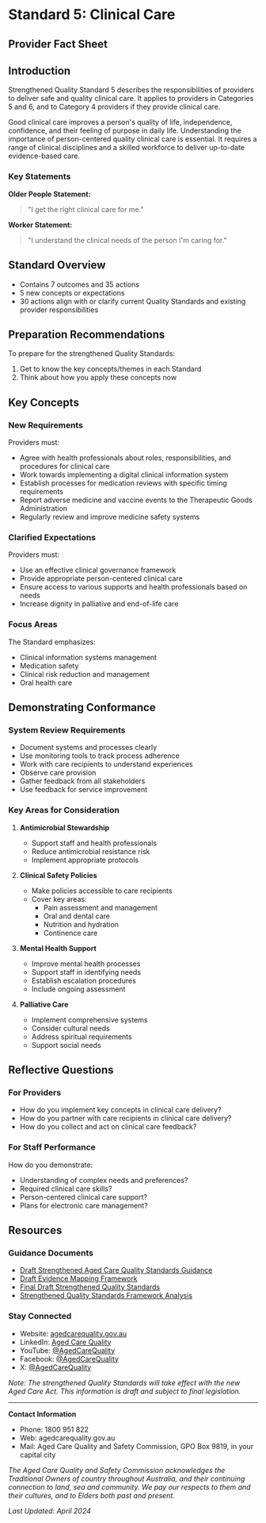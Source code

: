 # Standard 5: Clinical Care
## Provider Fact Sheet

## Introduction
Strengthened Quality Standard 5 describes the responsibilities of providers to deliver safe and quality clinical care. It applies to providers in Categories 5 and 6, and to Category 4 providers if they provide clinical care.

Good clinical care improves a person's quality of life, independence, confidence, and their feeling of purpose in daily life. Understanding the importance of person-centered quality clinical care is essential. It requires a range of clinical disciplines and a skilled workforce to deliver up-to-date evidence-based care.

### Key Statements

**Older People Statement:**
> "I get the right clinical care for me."

**Worker Statement:**
> "I understand the clinical needs of the person I'm caring for."

## Standard Overview
- Contains 7 outcomes and 35 actions
- 5 new concepts or expectations
- 30 actions align with or clarify current Quality Standards and existing provider responsibilities

## Preparation Recommendations
To prepare for the strengthened Quality Standards:
1. Get to know the key concepts/themes in each Standard
2. Think about how you apply these concepts now

## Key Concepts

### New Requirements
Providers must:
- Agree with health professionals about roles, responsibilities, and procedures for clinical care
- Work towards implementing a digital clinical information system
- Establish processes for medication reviews with specific timing requirements
- Report adverse medicine and vaccine events to the Therapeutic Goods Administration
- Regularly review and improve medicine safety systems

### Clarified Expectations
Providers must:
- Use an effective clinical governance framework
- Provide appropriate person-centered clinical care
- Ensure access to various supports and health professionals based on needs
- Increase dignity in palliative and end-of-life care

### Focus Areas
The Standard emphasizes:
- Clinical information systems management
- Medication safety
- Clinical risk reduction and management
- Oral health care

## Demonstrating Conformance

### System Review Requirements
- Document systems and processes clearly
- Use monitoring tools to track process adherence
- Work with care recipients to understand experiences
- Observe care provision
- Gather feedback from all stakeholders
- Use feedback for service improvement

### Key Areas for Consideration

1. **Antimicrobial Stewardship**
   - Support staff and health professionals
   - Reduce antimicrobial resistance risk
   - Implement appropriate protocols

2. **Clinical Safety Policies**
   - Make policies accessible to care recipients
   - Cover key areas:
     - Pain assessment and management
     - Oral and dental care
     - Nutrition and hydration
     - Continence care

3. **Mental Health Support**
   - Improve mental health processes
   - Support staff in identifying needs
   - Establish escalation procedures
   - Include ongoing assessment

4. **Palliative Care**
   - Implement comprehensive systems
   - Consider cultural needs
   - Address spiritual requirements
   - Support social needs

## Reflective Questions

### For Providers
- How do you implement key concepts in clinical care delivery?
- How do you partner with care recipients in clinical care delivery?
- How do you collect and act on clinical care feedback?

### For Staff Performance
How do you demonstrate:
- Understanding of complex needs and preferences?
- Required clinical care skills?
- Person-centered clinical care support?
- Plans for electronic care management?

## Resources

### Guidance Documents
- [Draft Strengthened Aged Care Quality Standards Guidance](www.agedcarequality.gov.au/get-involved/consultation-and-engagement-hub/standards-guidance-consultation)
- [Draft Evidence Mapping Framework](www.agedcarequality.gov.au/resource-library/draft-evidence-mapping-framework)
- [Final Draft Strengthened Quality Standards](www.health.gov.au/resources/publications/the-strengthened-aged-care-quality-standards-final-draft?language=en)
- [Strengthened Quality Standards Framework Analysis](www.agedcarequality.gov.au/resources/strengthened-quality-standards-framework-analysis)

### Stay Connected
- Website: [agedcarequality.gov.au](https://agedcarequality.gov.au)
- LinkedIn: [Aged Care Quality](linkedin.com/company/agedcarequality)
- YouTube: [@AgedCareQuality](youtube.com/AgedCareQuality)
- Facebook: [@AgedCareQuality](facebook.com/AgedCareQuality)
- X: [@AgedCareQuality](twitter.com/AgedCareQuality)

*Note: The strengthened Quality Standards will take effect with the new Aged Care Act. This information is draft and subject to final legislation.*

---

**Contact Information**
- Phone: 1800 951 822
- Web: agedcarequality.gov.au
- Mail: Aged Care Quality and Safety Commission, GPO Box 9819, in your capital city

*The Aged Care Quality and Safety Commission acknowledges the Traditional Owners of country throughout Australia, and their continuing connection to land, sea and community. We pay our respects to them and their cultures, and to Elders both past and present.*

*Last Updated: April 2024*

